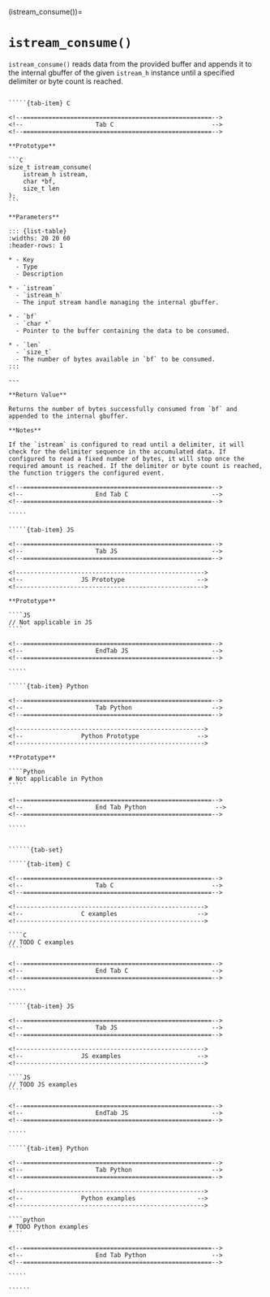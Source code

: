 <!-- ============================================================== -->
(istream_consume())=
# `istream_consume()`
<!-- ============================================================== -->

`istream_consume()` reads data from the provided buffer and appends it to the internal gbuffer of the given `istream_h` instance until a specified delimiter or byte count is reached.

<!------------------------------------------------------------>
<!--                    Prototypes                          -->
<!------------------------------------------------------------>

``````{tab-set}

`````{tab-item} C

<!--====================================================-->
<!--                    Tab C                           -->
<!--====================================================-->

**Prototype**

```C
size_t istream_consume(
    istream_h istream,
    char *bf,
    size_t len
);
```

**Parameters**

::: {list-table}
:widths: 20 20 60
:header-rows: 1

* - Key
  - Type
  - Description

* - `istream`
  - `istream_h`
  - The input stream handle managing the internal gbuffer.

* - `bf`
  - `char *`
  - Pointer to the buffer containing the data to be consumed.

* - `len`
  - `size_t`
  - The number of bytes available in `bf` to be consumed.
:::

---

**Return Value**

Returns the number of bytes successfully consumed from `bf` and appended to the internal gbuffer.

**Notes**

If the `istream` is configured to read until a delimiter, it will check for the delimiter sequence in the accumulated data. If configured to read a fixed number of bytes, it will stop once the required amount is reached. If the delimiter or byte count is reached, the function triggers the configured event.

<!--====================================================-->
<!--                    End Tab C                       -->
<!--====================================================-->

`````

`````{tab-item} JS

<!--====================================================-->
<!--                    Tab JS                          -->
<!--====================================================-->

<!---------------------------------------------------->
<!--                JS Prototype                    -->
<!---------------------------------------------------->

**Prototype**

````JS
// Not applicable in JS
````

<!--====================================================-->
<!--                    EndTab JS                       -->
<!--====================================================-->

`````

`````{tab-item} Python

<!--====================================================-->
<!--                    Tab Python                      -->
<!--====================================================-->

<!---------------------------------------------------->
<!--                Python Prototype                -->
<!---------------------------------------------------->

**Prototype**

````Python
# Not applicable in Python
````

<!--====================================================-->
<!--                    End Tab Python                   -->
<!--====================================================-->

`````

``````

<!------------------------------------------------------------>
<!--                    Examples                            -->
<!------------------------------------------------------------>

```````{dropdown} Examples

``````{tab-set}

`````{tab-item} C

<!--====================================================-->
<!--                    Tab C                           -->
<!--====================================================-->

<!---------------------------------------------------->
<!--                C examples                      -->
<!---------------------------------------------------->

````C
// TODO C examples
````

<!--====================================================-->
<!--                    End Tab C                       -->
<!--====================================================-->

`````

`````{tab-item} JS

<!--====================================================-->
<!--                    Tab JS                          -->
<!--====================================================-->

<!---------------------------------------------------->
<!--                JS examples                     -->
<!---------------------------------------------------->

````JS
// TODO JS examples
````

<!--====================================================-->
<!--                    EndTab JS                       -->
<!--====================================================-->

`````

`````{tab-item} Python

<!--====================================================-->
<!--                    Tab Python                      -->
<!--====================================================-->

<!---------------------------------------------------->
<!--                Python examples                 -->
<!---------------------------------------------------->

````python
# TODO Python examples
````

<!--====================================================-->
<!--                    End Tab Python                  -->
<!--====================================================-->

`````

``````

```````

